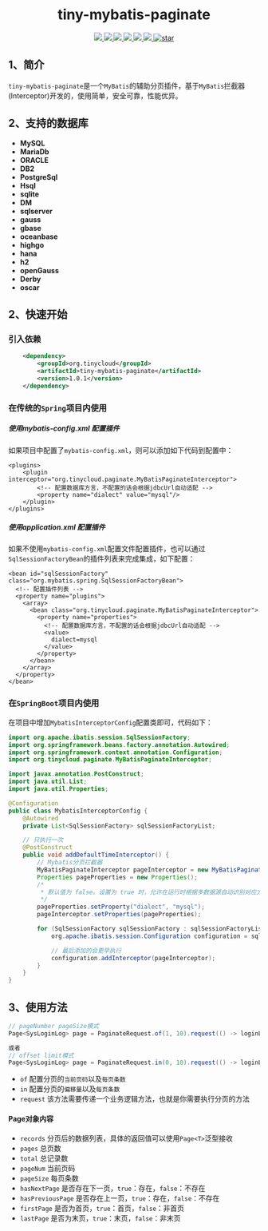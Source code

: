 <h1 align="center">tiny-mybatis-paginate</h1>

<p align="center">
	<a target="_blank" href="https://www.apache.org/licenses/LICENSE-2.0">
		<img src="https://img.shields.io/badge/license-Apache%202-green.svg" />
	</a>
	<a target="_blank" href="https://www.oracle.com/technetwork/java/javase/downloads/index.html">
		<img src="https://img.shields.io/badge/JDK-8+-blue.svg" />
	</a>
    <a href="https://github.com/llllllxy/tiny-mybatis-paginate/stargazers">
        <img src="https://img.shields.io/github/stars/llllllxy/tiny-mybatis-paginate?style=flat-square&logo=GitHub">
    </a>
    <a href="https://github.com/llllllxy/tiny-mybatis-paginate/network/members">
        <img src="https://img.shields.io/github/forks/llllllxy/tiny-mybatis-paginate?style=flat-square&logo=GitHub">
    </a>
    <a href="https://github.com/llllllxy/tiny-mybatis-paginate/watchers">
        <img src="https://img.shields.io/github/watchers/llllllxy/tiny-mybatis-paginate?style=flat-square&logo=GitHub">
    </a>
    <a href="https://github.com/llllllxy/tiny-mybatis-paginate/issues">
        <img src="https://img.shields.io/github/issues/llllllxy/tiny-mybatis-paginate.svg?style=flat-square&logo=GitHub">
    </a>
    <a href='https://gitee.com/leisureLXY/tiny-mybatis-paginate'>
        <img src='https://gitee.com/leisureLXY/tiny-mybatis-paginate/badge/star.svg?theme=dark' alt='star' />
    </a>
    <br/>
</p>

## 1、简介
`tiny-mybatis-paginate`是一个`MyBatis`的辅助分页插件，基于`MyBatis`拦截器(Interceptor)开发的，使用简单，安全可靠，性能优异。

## 2、支持的数据库
- **MySQL**
- **MariaDb**
- **ORACLE**
- **DB2**
- **PostgreSql**
- **Hsql**
- **sqlite**
- **DM**
- **sqlserver**
- **gauss**
- **gbase**
- **oceanbase**
- **highgo**
- **hana**
- **h2**
- **openGauss**
- **Derby**
- **oscar**

## 2、快速开始
### 引入依赖
```xml
    <dependency>
        <groupId>org.tinycloud</groupId>
        <artifactId>tiny-mybatis-paginate</artifactId>
        <version>1.0.1</version>
    </dependency>
```

### 在传统的`Spring`项目内使用
##### 使用mybatis-config.xml 配置插件
如果项目中配置了`mybatis-config.xml`，则可以添加如下代码到配置中：
```
<plugins>
    <plugin interceptor="org.tinycloud.paginate.MyBatisPaginateInterceptor">
        <!-- 配置数据库方言，不配置的话会根据jdbcUrl自动适配 -->
        <property name="dialect" value="mysql"/>
	</plugin>
</plugins>
```
##### 使用application.xml 配置插件
如果不使用`mybatis-config.xml`配置文件配置插件，也可以通过`SqlSessionFactoryBean`的插件列表来完成集成，如下配置：
```
<bean id="sqlSessionFactory" class="org.mybatis.spring.SqlSessionFactoryBean">
  <!-- 配置插件列表 -->
  <property name="plugins">
    <array>
      <bean class="org.tinycloud.paginate.MyBatisPaginateInterceptor">
        <property name="properties">
          <!-- 配置数据库方言，不配置的话会根据jdbcUrl自动适配 -->
          <value>
            dialect=mysql
          </value>
        </property>
      </bean>
    </array>
  </property>
</bean>
```

### 在`SpringBoot`项目内使用
在项目中增加`MybatisInterceptorConfig`配置类即可，代码如下：
```java
import org.apache.ibatis.session.SqlSessionFactory;
import org.springframework.beans.factory.annotation.Autowired;
import org.springframework.context.annotation.Configuration;
import org.tinycloud.paginate.MyBatisPaginateInterceptor;

import javax.annotation.PostConstruct;
import java.util.List;
import java.util.Properties;

@Configuration
public class MybatisInterceptorConfig {
    @Autowired
    private List<SqlSessionFactory> sqlSessionFactoryList;

    // 只执行一次
    @PostConstruct
    public void addDefaultTimeInterceptor() {
        // Mybatis分页拦截器
        MyBatisPaginateInterceptor pageInterceptor = new MyBatisPaginateInterceptor();
        Properties pageProperties = new Properties();
        /*
         * 默认值为 false。设置为 true 时，允许在运行时根据多数据源自动识别对应方言的分页 （不支持自动选择sqlserver2012，只能使用sqlserver）
         */
        pageProperties.setProperty("dialect", "mysql");
        pageInterceptor.setProperties(pageProperties);

        for (SqlSessionFactory sqlSessionFactory : sqlSessionFactoryList) {
            org.apache.ibatis.session.Configuration configuration = sqlSessionFactory.getConfiguration();

            // 最后添加的会更早执行
            configuration.addInterceptor(pageInterceptor);
        }
    }
}
```

## 3、使用方法
```java
// pageNumber pageSize模式
Page<SysLoginLog> page = PaginateRequest.of(1, 10).request(() -> loginLogMapper.pageList(param));

或者
// offset limit模式
Page<SysLoginLog> page = PaginateRequest.in(0, 10).request(() -> loginLogMapper.pageList(param));
```

- `of`  配置分页的`当前页码`以及`每页条数`
- `in`  配置分页的`偏移量`以及`每页条数`
- `request` 该方法需要传递一个业务逻辑方法，也就是你需要执行分页的方法

#### Page对象内容
- `records` 分页后的数据列表，具体的返回值可以使用`Page<T>`泛型接收
- `pages` 总页数
- `total` 总记录数
- `pageNum` 当前页码
- `pageSize` 每页条数
- `hasNextPage` 是否存在下一页，`true`：存在，`false`：不存在
- `hasPreviousPage` 是否存在上一页，`true`：存在，`false`：不存在
- `firstPage` 是否为首页，`true`：首页，`false`：非首页
- `lastPage` 是否为末页，`true`：末页，`false`：非末页
